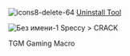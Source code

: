 ![icons8-delete-64](https://github.com/DeafDenis2/Crack/assets/89960369/72ce56e4-3451-4492-b713-7c8fab0fe8a0) [Uninstall Tool](https://github.com/DeafDenis2/Crack/blob/main/Uninstall%20Tool.rar)


![Без имени-1](https://github.com/DeafDenis2/Crack/assets/89960369/807137aa-9bdc-4fc1-b833-17de368f80a7) Speccy > CRACK 


TGM Gaming Macro
